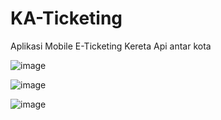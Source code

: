 # KA-Ticketing
Aplikasi Mobile E-Ticketing Kereta Api antar kota


![image](https://user-images.githubusercontent.com/73221915/218748892-e197bc04-2830-44ec-b9c3-50766eb4b692.png)

![image](https://user-images.githubusercontent.com/73221915/218749046-b29d9b67-ca39-401c-b037-cd46f29ccf4a.png)

![image](https://user-images.githubusercontent.com/73221915/218749159-14cda74d-2dbf-46d8-bbb0-8ce73ded9f6e.png)


